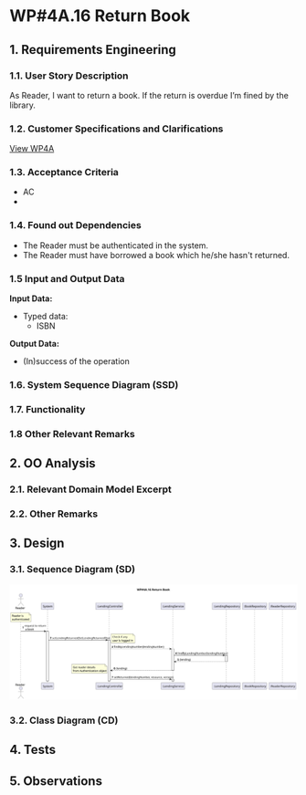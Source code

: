 # WP#4A.16 Return Book
## 1. Requirements Engineering
### 1.1. User Story Description


As Reader, I want to return a book. If the return is overdue I’m fined by the library.

### 1.2. Customer Specifications and Clarifications

[View WP4A](../WP4A-Lendings.md/#12-customer-specifications-and-clarifications)

### 1.3. Acceptance Criteria
- AC
-
### 1.4. Found out Dependencies
- The Reader must be authenticated in the system.
- The Reader must have borrowed a book which he/she hasn't returned.
### 1.5 Input and Output Data

**Input Data:**

* Typed data:
    * ISBN

**Output Data:**

* (In)success of the operation


### 1.6. System Sequence Diagram (SSD)
### 1.7. Functionality
### 1.8 Other Relevant Remarks
## 2. OO Analysis
### 2.1. Relevant Domain Model Excerpt
### 2.2. Other Remarks
## 3. Design
### 3.1. Sequence Diagram (SD)
<img src="Ph1-16-ReturnBook-SD-WP_4A_16_Return_Book.svg" alt="Ph1-16-ReturnBook">

### 3.2. Class Diagram (CD)
## 4. Tests
## 5. Observations
